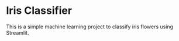 # Iris Classifier

This is a simple machine learning project to classify iris flowers using Streamlit.